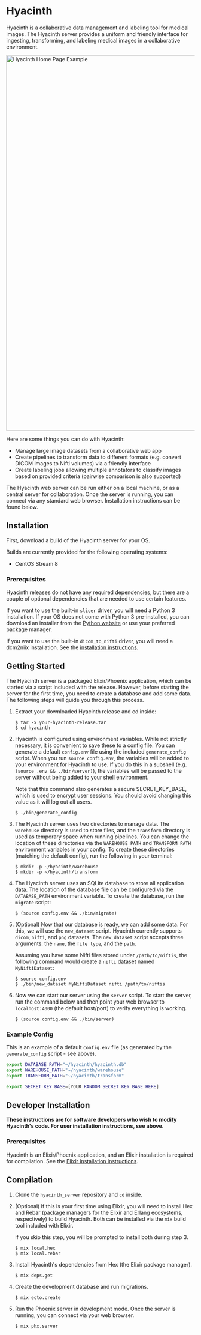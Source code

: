 # Hyacinth

Hyacinth is a collaborative data management and labeling tool for medical images.
The Hyacinth server provides a uniform and friendly interface for ingesting, transforming,
and labeling medical images in a collaborative environment.

<img width="1000" alt="Hyacinth Home Page Example" src="https://user-images.githubusercontent.com/48926197/205537542-d7ea3e16-c381-48b4-9f24-f09c8460cf04.png">


Here are some things you can do with Hyacinth:

* Manage large image datasets from a collaborative web app
* Create pipelines to transform data to different formats (e.g. convert DICOM images to Nifti volumes) via a friendly interface
* Create labeling jobs allowing multiple annotators to classify images based on provided criteria (pairwise comparison is also supported)

The Hyacinth web server can be run either on a local machine, or as a central
server for collaboration. Once the server is running, you can connect via any standard web
browser. Installation instructions can be found below.

## Installation

First, download a build of the Hyacinth server for your OS.

Builds are currently provided for the following operating systems:

* CentOS Stream 8

### Prerequisites

Hyacinth releases do not have any required dependencies, but there
are a couple of optional dependencies that are needed to use certain features.

If you want to use the built-in `slicer` driver, you will need a Python 3 installation.
If your OS does not come with Python 3 pre-installed, you can download an installer
from the [Python website](https://www.python.org/downloads/) or use your preferred package manager.

If you want to use the built-in `dicom_to_nifti` driver, you will need a dcm2niix installation.
See the [installation instructions](https://github.com/rordenlab/dcm2niix#install).

## Getting Started

The Hyacinth server is a packaged Elixir/Phoenix application, which can be started
via a script included with the release. However, before starting the server for the
first time, you need to create a database and add some data. The following steps will guide
you through this process.

1. Extract your downloaded Hyacinth release and cd inside:

    ```console
    $ tar -x your-hyacinth-release.tar
    $ cd hyacinth
    ```

2. Hyacinth is configured using environment variables. While not strictly necessary,
it is convenient to save these to a config file. You can generate a default `config.env` file
using the included `generate_config` script. When you run `source config.env`, the variables
will be added to your environment for Hyacinth to use. If you do this in a subshell (e.g. `(source .env && ./bin/server)`),
the variables will be passed to the server without being added to your shell environment.

    Note that this command also generates a secure SECRET_KEY_BASE, which is used to encrypt user
    sessions. You should avoid changing this value as it will log out all users.

    ```console
    $ ./bin/generate_config
    ```

3. The Hyacinth server uses two directories to manage data. The `warehouse` directory is used to
store files, and the `transform` directory is used as temporary space when running pipelines.
You can change the location of these directories via the `WAREHOUSE_PATH` and `TRANSFORM_PATH`
environment variables in your config.
To create these directories (matching the default config), run the following in your terminal:

    ```console
    $ mkdir -p ~/hyacinth/warehouse
    $ mkdir -p ~/hyacinth/transform
    ```

4. The Hyacinth server uses an SQLite database to store all application data. The location of the
database file can be configured via the `DATABASE_PATH` environment variable. To create the database, run the `migrate` script:

    ```console
    $ (source config.env && ./bin/migrate)
    ```

5. (Optional) Now that our database is ready, we can add some data. For this, we will use the `new_dataset`
script. Hyacinth currently supports `dicom`, `nifti`, and `png` datasets. The `new_dataset` script accepts
three arguments: the `name`, the `file type`, and the `path`.

    Assuming you have some Nifti files stored under `/path/to/niftis`, the following command would create a `nifti` dataset named `MyNiftiDataset`:

    ```console
    $ source config.env
    $ ./bin/new_dataset MyNiftiDataset nifti /path/to/niftis
    ```

6. Now we can start our server using the `server` script. To start the server, run the command below and then point your
web browser to `localhost:4000` (the default host/port) to verify everything is working.

    ```console
    $ (source config.env && ./bin/server)
    ```

### Example Config

This is an example of a default `config.env` file (as generated by the `generate_config` script - see above).

```bash
export DATABASE_PATH="~/hyacinth/hyacinth.db"
export WAREHOUSE_PATH="~/hyacinth/warehouse"
export TRANSFORM_PATH="~/hyacinth/transform"

export SECRET_KEY_BASE=[YOUR RANDOM SECRET KEY BASE HERE]
```

## Developer Installation

**These instructions are for software developers who wish to modify Hyacinth's code. For user
installation instructions, see above.**

### Prerequisites

Hyacinth is an Elixir/Phoenix application, and an Elixir installation is required for compilation.
See the [Elixir installation instructions](https://elixir-lang.org/install.html).

## Compilation

1. Clone the `hyacinth_server` repository and `cd` inside.

2. (Optional) If this is your first time using Elixir, you will need to install Hex and Rebar
(package managers for the Elixir and Erlang ecosystems, respectively) to build Hyacinth. Both
can be installed via the `mix` build tool included with Elixir.

    If you skip this step, you will be prompted to install both during step 3.

    ```console
    $ mix local.hex
    $ mix local.rebar
    ```

3. Install Hyacinth's dependencies from Hex (the Elixir package manager).

    ```console
    $ mix deps.get
    ```

4. Create the development database and run migrations.

    ```console
    $ mix ecto.create
    ```

5. Run the Phoenix server in development mode. Once the server is running,
you can connect via your web browser.

    ```console
    $ mix phx.server
    ```
